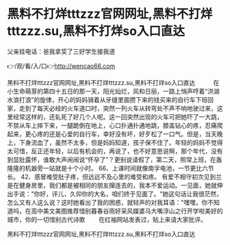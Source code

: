 # 黑料不打烊tttzzz官网网址,黑料不打烊tttzzz.su,黑料不打烊so入口直达
父亲挂电话：爸我拿奖了三好学生接我道

👉/观/看/入/口👉http://wencao66.com

黑料不打烊tttzzz官网网址,黑料不打烊tttzzz.su,黑料不打烊so入口直达　　　在小生命萌芽的第四十五日的那一天，阳光灿烂，风和日丽，一路上悄声哼着“洪湖水浪打浪”的旋律，开心的妈妈骑着从牙缝里面攒下来的钱买来的自行车下班回家，走到了每天必经的火车道口时，突然一列火车从转弯处不声不响地驶过来，这里经常这样的，还轧死了好几个人呢。这一回突然出现的火车可把她吓了一大跳，不禁从车上摔下来，一腿跪倒在地上，心口扑通扑通地跳，膝盖钻心的疼，忍痛爬起来，更心疼的还是心爱的自行车，幸好没有坏，好歹松了一口气。但是，当天晚上，下身流血了，虽然不太多，但是妈妈知道，孩子保不住了。年轻的妈妈不觉得太可惜，反正还年轻，以后有机会的，再说了，也不好意思说啊，那个年代，没有到显肚露怀，谁敢大声闹闹说“怀孕了”？更别说请假了，第二天，照常上班，在轰隆隆的机器旁一站就是十个小时。
	66、上课时间就像南孚电池，一节更比六节长。
	42、感冒难受肚子疼，但远远不及心里的难受和疼。
有爱不相守初次见到兰是在健身房里，我们都是被相同的朋友撺连去的，我本不爱运动。一见面，她就伸出手说："你好，评儿，久仰你的大名，咱们终于见面了。"她这句话让我很茫然，怎么又有人这么说？这时她看出了我的困惑，就轻声的对我耳语："嘿嘿，你不知道吗，在高中美文美图推荐惜别暮春谷雨好采风媒婆马大嘴浮山之行开学啦美好的城市，你的一切惜别古代诗歌
　　在红袖网站发表过，贴上来请大家批评。

黑料不打烊tttzzz官网网址,黑料不打烊tttzzz.su,黑料不打烊so入口直达
